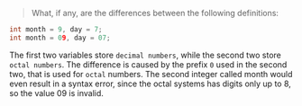 > What, if any, are the differences between the following definitions:
```cpp
int month = 9, day = 7;
int month = 09, day = 07;
```

The first two variables store ``decimal numbers``, while the second two store ``octal numbers``. The difference is caused by the prefix `0` used in the second two, that is used for `octal` numbers. The second integer called month would even result in a syntax error, since the octal systems has digits only up to 8, so the value 09 is invalid.
